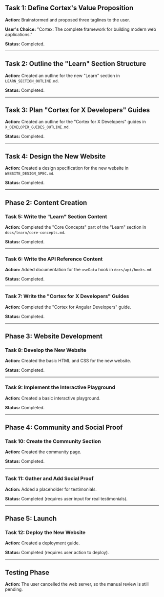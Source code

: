 ## Task 1: Define Cortex's Value Proposition

**Action:** Brainstormed and proposed three taglines to the user.

**User's Choice:** "Cortex: The complete framework for building modern web applications."

**Status:** Completed.

---

## Task 2: Outline the "Learn" Section Structure

**Action:** Created an outline for the new "Learn" section in `LEARN_SECTION_OUTLINE.md`.

**Status:** Completed.

---

## Task 3: Plan "Cortex for X Developers" Guides

**Action:** Created an outline for the "Cortex for X Developers" guides in `X_DEVELOPER_GUIDES_OUTLINE.md`.

**Status:** Completed.

---

## Task 4: Design the New Website

**Action:** Created a design specification for the new website in `WEBSITE_DESIGN_SPEC.md`.

**Status:** Completed.

---

## Phase 2: Content Creation

### Task 5: Write the "Learn" Section Content

**Action:** Completed the "Core Concepts" part of the "Learn" section in `docs/learn/core-concepts.md`.

**Status:** Completed.

---

### Task 6: Write the API Reference Content

**Action:** Added documentation for the `useData` hook in `docs/api/hooks.md`.

**Status:** Completed.

---

### Task 7: Write the "Cortex for X Developers" Guides

**Action:** Completed the "Cortex for Angular Developers" guide.

**Status:** Completed.

---

## Phase 3: Website Development

### Task 8: Develop the New Website

**Action:** Created the basic HTML and CSS for the new website.

**Status:** Completed.

---

### Task 9: Implement the Interactive Playground

**Action:** Created a basic interactive playground.

**Status:** Completed.

---

## Phase 4: Community and Social Proof

### Task 10: Create the Community Section

**Action:** Created the community page.

**Status:** Completed.

---

### Task 11: Gather and Add Social Proof

**Action:** Added a placeholder for testimonials.

**Status:** Completed (requires user input for real testimonials).

---

## Phase 5: Launch

### Task 12: Deploy the New Website

**Action:** Created a deployment guide.

**Status:** Completed (requires user action to deploy).

---

## Testing Phase

**Action:** The user cancelled the web server, so the manual review is still pending.
